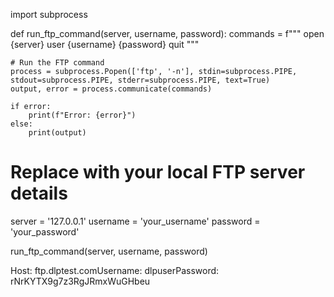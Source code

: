 import subprocess

def run_ftp_command(server, username, password):
    commands = f"""
    open {server}
    user {username} {password}
    quit
    """
    
    # Run the FTP command
    process = subprocess.Popen(['ftp', '-n'], stdin=subprocess.PIPE, stdout=subprocess.PIPE, stderr=subprocess.PIPE, text=True)
    output, error = process.communicate(commands)
    
    if error:
        print(f"Error: {error}")
    else:
        print(output)

# Replace with your local FTP server details
server = '127.0.0.1'
username = 'your_username'
password = 'your_password'

run_ftp_command(server, username, password)

Host: ftp.dlptest.comUsername: dlpuserPassword: rNrKYTX9g7z3RgJRmxWuGHbeu